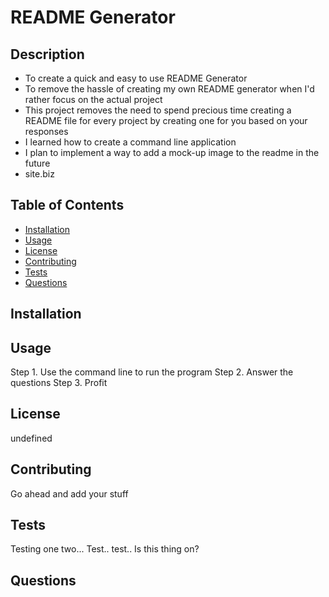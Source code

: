# README Generator

## Description

  - To create a quick and easy to use README Generator
  - To remove the hassle of creating my own README generator when I'd rather focus on the actual project
  - This project removes the need to spend precious time creating a README file for every project by creating one for you based on your responses
  - I learned how to create a command line application
  - I plan to implement a way to add a mock-up image to the readme in the future
  - site.biz

## Table of Contents

  - [Installation](#installation)
  - [Usage](#usage)
  - [License](#license)
  - [Contributing](#contributing)
  - [Tests](#tests)
  - [Questions](#questions)

## Installation
  
  
  
## Usage
  
  Step 1. Use the command line to run the program
Step 2. Answer the questions
Step 3. Profit
  
## License

  undefined

## Contributing

  Go ahead and add your stuff
  
## Tests

  Testing one two... Test.. test.. Is this thing on?

## Questions

  